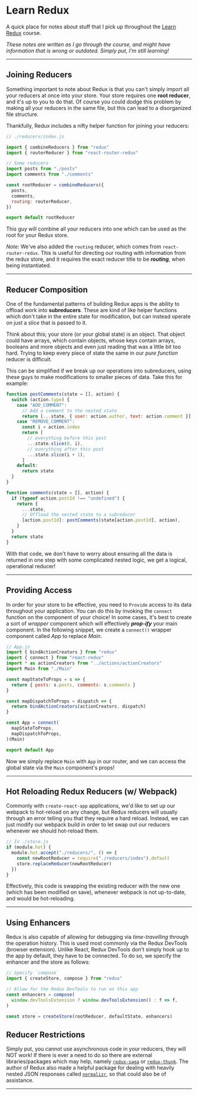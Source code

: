 # Learn Redux

A quick place for notes about stuff that I pick up throughout the [Learn Redux](learnredux.com) course.

_These notes are written as I go through the course, and might have information that is wrong or outdated. Simply put, I'm still learning!_

---

## Joining Reducers

Something important to note about Redux is that you can't simply import all your reducers at once into your store. Your store requires one **root reducer**, and it's up to you to do that. Of course you could dodge this problem by making all your reducers in the same file, but this can lead to a disorganized file structure.

Thankfully, Redux includes a nifty helper function for joining your reducers:

```js
// ./reducers/index.js

import { combineReducers } from "redux"
import { routerReducer } from "react-router-redux"

// Some reducers
import posts from "./posts"
import comments from "./comments"

const rootReducer = combineReducers({
  posts,
  comments,
  routing: routerReducer,
})

export default rootReducer
```

This guy will combine all your reducers into one which can be used as the root for your Redux store.

_Note:_ We've also added the `routing` reducer, which comes from `react-router-redux`. This is useful for directing our routing with information from the redux store, and it requires the exact reducer title to be **_routing_**, when being instantiated.

---

## Reducer Composition

One of the fundamental patterns of building Redux apps is the ability to offload work into **subreducers**. These are kind of like helper functions which don't take in the entire state for modification, but can instead operate on just a _slice_ that is passed to it.

Think about this; your store (or your global state) is an object. That object could have arrays, which contain objects, whose keys contain arrays, booleans and more objects and even just reading that was a little bit too hard. Trying to keep every piece of state the same in our _pure function_ reducer is difficult.

This can be simplified if we break up our operations into subreducers, using these guys to make modifications to smaller pieces of data. Take this for example:

```js
function postComments(state = [], action) {
  switch (action.type) {
    case "ADD_COMMENT":
      // Add a comment to the nested state
      return [...state, { user: action.author, text: action.comment }]
    case "REMOVE_COMMENT":
      const i = action.index
      return [
        // everything before this post
        ...state.slice(0, i),
        // everything after this post
        ...state.slice(i + 1),
      ]
    default:
      return state
  }
}

function comments(state = [], action) {
  if (typeof action.postId !== "undefined") {
    return {
      ...state,
      // Offload the nested state to a subreducer
      [action.postId]: postComments(state[action.postId], action),
    }
  }
  return state
}
```

With that code, we don't have to worry about ensuring all the data is returned in one step with some complicated nested logic, we get a logical, operational reducer!

---

## Providing Access

In order for your store to be effective, you need to `Provide` access to its data throughout your application. You can do this by invoking the `connect` function on the component of your choice! In some cases, it's best to create a sort of _wrapper_ component which will effectively _**prop-ify**_ your main component. In the following snippet, we create a `connect()` wrapper component called _App_ to replace _Main_.

```js
// App.js
import { bindActionCreators } from "redux"
import { connect } from "react-redux"
import * as actionCreators from "../actions/actionCreators"
import Main from "./Main"

const mapStateToProps = s => {
  return { posts: s.posts, comments: s.comments }
}

const mapDispatchToProps = dispatch => {
  return bindActionCreators(actionCreators, dispatch)
}

const App = connect(
  mapStateToProps,
  mapDispatchToProps,
)(Main)

export default App
```

Now we simply replace `Main` with `App` in our router, and we can access the global state via the `Main` component's props!

---

## Hot Reloading Redux Reducers (w/ Webpack)

Commonly with `create-react-app` applications, we'd like to set up our webpack to hot-reload on any change, but Redux reducers will usually through an error telling you that they require a hard reload. Instead, we can just modify our webpack build in order to let swap out our reducers whenever we should hot-reload them.

```js
// In ./store.js
if (module.hot) {
  module.hot.accept("./reducers/", () => {
    const newRootReducer = require("./reducers/index").default
    store.replaceReducer(newRootReducer)
  })
}
```

Effectively, this code is swapping the existing reducer with the new one (which has been modified on save), whenever webpack is not up-to-date, and would be hot-reloading.

---

## Using Enhancers

Redux is also capable of allowing for debugging via _time-travelling_ through the operation history. This is used most commonly via the Redux DevTools (browser extension). Unlike React, Redux DevTools don't simply hook up to the app by default, they have to be connected. To do so, we specify the enhancer and the store as follows:

```js
// Specify `compose`
import { createStore, compose } from "redux"

// Allow for the Redux DevTools to run on this app
const enhancers = compose(
  window.devToolsExtension ? window.devToolsExtension() : f => f,
)

const store = createStore(rootReducer, defaultState, enhancers)
```

## Reducer Restrictions

Simply put, you cannot use asynchronous code in your reducers, they will NOT work! If there is ever a need to do so there are external libraries/packages which may help, namely [`redux-saga`](https://github.com/redux-saga/redux-saga) or [`redux-thunk`](https://github.com/reduxjs/redux-thunk). The author of Redux also made a helpful package for dealing with heavily nested JSON responses called [`normalizr`](https://github.com/paularmstrong/normalizr), so that could also be of assistance.

---

